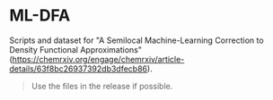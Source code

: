 # ML-DFA
Scripts and dataset for "A Semilocal Machine-Learning Correction to Density Functional Approximations" (https://chemrxiv.org/engage/chemrxiv/article-details/63f8bc26937392db3dfecb86).
> Use the files in the release if possible.
